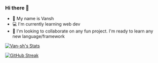 ### Hi there 👋

- 👋 My name is Vansh
- 💻 I'm currently learning web dev
- 🤝 I'm looking to collaborate on any fun project. I'm ready to learn any new language/framework

[![Van-sh's Stats](https://github-readme-stats.vercel.app/api?username=Van-sh&theme=catppuccin_mocha&hide_border=true)](https://github.com/Van-sh)

[![GitHub Streak](https://streak-stats.demolab.com?user=Van-sh&theme=catppuccin-mocha&hide_border=true&date_format=j%20M%5B%20Y%5D)](https://github.com/Van-sh)
